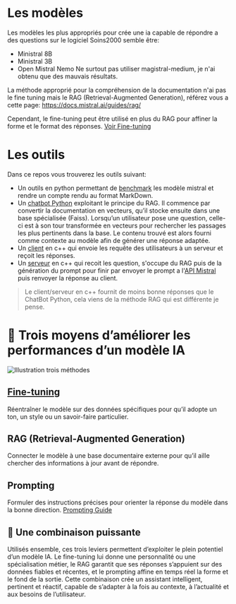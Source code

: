 # Les modèles
Les modèles les plus appropriés pour crée une ia capable de répondre a des questions sur le logiciel Soins2000 semble être:
- Ministral 8B
- Ministral 3B
- Open Mistral Nemo
Ne surtout pas utiliser magistral-medium, je n'ai obtenu que des mauvais résultats.

La méthode approprié pour la compréhension de la documentation n'ai pas le fine tuning mais le RAG (Retrieval-Augmented Generation), référez vous a cette page: https://docs.mistral.ai/guides/rag/

Cependant, le fine-tuning peut être utilisé en plus du RAG pour affiner la forme et le format des réponses. [Voir Fine-tuning](/Fine%20tuning.md)


# Les outils
Dans ce repos vous trouverez les outils suivant:
- Un outils en python permettant de [benchmark](/Programmes/ChatBot%20Python/benchmark.py) les modèle mistral et rendre un compte rendu au format MarkDown.
- Un [chatbot Python](/Programmes/ChatBot%20Python/) exploitant le principe du RAG. Il commence par convertir la documentation en vecteurs, qu’il stocke ensuite dans une base spécialisée (Faiss). Lorsqu’un utilisateur pose une question, celle-ci est à son tour transformée en vecteurs pour rechercher les passages les plus pertinents dans la base. Le contenu trouvé est alors fourni comme contexte au modèle afin de générer une réponse adaptée.
- Un [client](/Programmes/Chatbot%20client-serveur%20C++/Client/) en c++ qui envoie les requête des utilisateurs à un serveur et reçoit les réponses.
- Un [serveur](/Programmes/Chatbot%20client-serveur%20C++/Serveur/) en c++ qui recoit les question, s'occupe du RAG puis de la génération du prompt pour finir par envoyer le prompt a l'[API Mistral](https://console.mistral.ai/) puis renvoyer la réponse au client.
> Le client/serveur en c++ fournit de moins bonne réponses que le ChatBot Python, cela viens de la méthode RAG qui est différente je pense.

# 🚀 Trois moyens d’améliorer les performances d’un modèle IA
![Illustration trois méthodes](chemin/vers/image.jpg)
## [Fine-tuning](Fine%20tuning.md)
Réentraîner le modèle sur des données spécifiques pour qu’il adopte un ton, un style ou un savoir-faire particulier.

## RAG (Retrieval-Augmented Generation)
Connecter le modèle à une base documentaire externe pour qu’il aille chercher des informations à jour avant de répondre.

## Prompting
Formuler des instructions précises pour orienter la réponse du modèle dans la bonne direction.
[Prompting Guide](https://docs.mistral.ai/guides/prompting_capabilities/)

## 🧩 Une combinaison puissante
Utilisés ensemble, ces trois leviers permettent d’exploiter le plein potentiel d’un modèle IA.
Le fine-tuning lui donne une personnalité ou une spécialisation métier, le RAG garantit que ses réponses s’appuient sur des données fiables et récentes, et le prompting affine en temps réel la forme et le fond de la sortie.
Cette combinaison crée un assistant intelligent, pertinent et réactif, capable de s’adapter à la fois au contexte, à l’actualité et aux besoins de l’utilisateur.


